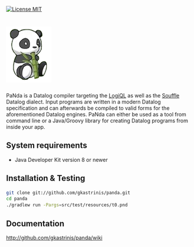 [![License MIT][badge-license]](LICENSE.txt)

![PANDA](/panda.png)
=============================

PaNda is a Datalog compiler targeting the [LogiQL](http://www.logicblox.com/technology/) as well as the [Souffle](https://github.com/souffle-lang/souffle/) Datalog dialect. Input programs are written in a modern Datalog specification and can afterwards be compiled to valid forms for the aforementioned Datalog engines. PaNda can either be used as a tool from command line or a Java/Groovy library for creating Datalog programs from inside your app.

System requirements
-------------------

* Java Developer Kit version 8 or newer

Installation & Testing
----------------------

```bash
git clone git://github.com/gkastrinis/panda.git
cd panda
./gradlew run -Pargs=src/test/resources/t0.pnd
```

Documentation
-------------

http://github.com/gkastrinis/panda/wiki

[badge-license]: https://img.shields.io/badge/license-MIT-green.svg
